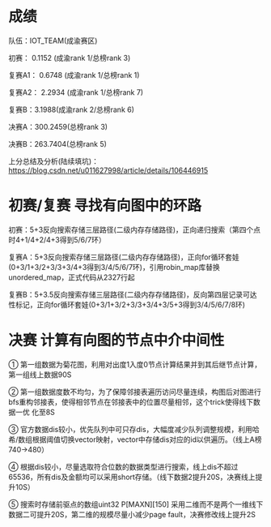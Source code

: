 # 成绩

队伍：IOT_TEAM(成渝赛区)

初赛： 0.1152 (成渝rank 1/总榜rank 3)

复赛A1： 0.6748 (成渝rank 1/总榜rank 1)

复赛A2： 2.2934 (成渝rank 1/总榜rank 7)

复赛B：3.1988(成渝rank 2/总榜rank 6)

决赛A：300.2459(总榜rank 3)

决赛B：263.7404(总榜rank 5)

上分总结及分析(陆续填坑)：https://blog.csdn.net/u011627998/article/details/106446915

# 初赛/复赛 寻找有向图中的环路

初赛：5+3反向搜索存储三层路径(二级内存存储路径)，正向递归搜索（第四个点时4+1/4+2/4+3得到5/6/7环）

复赛A：5+3反向搜索存储三层路径(二级内存存储路径)，正向for循环套娃(0+3/1+3/2+3/3+3/4+3得到3/4/5/6/7环)，引用robin_map库替换unordered_map，正式代码从2327行起

复赛B：5+3.5反向搜索存储三层路径(二级内存存储路径)，反向第四层记录可达性标记，正向for循环套娃(0+3/1+3/2+3/3+3/4+3/5+3得到3/4/5/6/7/8环)

# 决赛 计算有向图的节点中介中间性

① 第一组数据为菊花图，利用对出度1入度0节点计算结果并到其后继节点计算，第一组线上数据90S

② 第一组数据度数不均匀，为了保障邻接表遍历访问尽量连续，构图后对图进行bfs重构邻接表，使得相邻节点在邻接表中的位置尽量相邻，这个trick使得线下数据一优
化至8S

③ 官方数据dis较小，优先队列中可只存dis，大幅度减少队列调整规模，利用哈希/数组根据阈值切换vector映射，vector中存储dis对应的id以供遍历。（线上A榜 
740->480）

④ 根据dis较小，尽量选取符合位数的数据类型进行搜索，线上dis不超过65536，所有dis及金额均可以采用short存储。（线下数据2提升20S，决赛线上提升10S）

⑤ 搜索时存储前驱点的数组uint32 P[MAXN][150] 采用二维而不是两个一维线下数据二可提升20S，第二维的规模尽量小减少page fault，决赛修改线上提升2S


